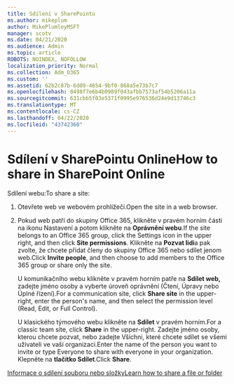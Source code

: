 ```yaml
---
title: Sdílení v SharePointu
ms.author: mikeplum
author: MikePlumleyMSFT
manager: scotv
ms.date: 04/21/2020
ms.audience: Admin
ms.topic: article
ROBOTS: NOINDEX, NOFOLLOW
localization_priority: Normal
ms.collection: Adm_O365
ms.custom: ''
ms.assetid: 62b2c87b-6d09-4654-9bf0-868a5e73b7c7
ms.openlocfilehash: 0498f7e6b4b0989f043afbb7573af54b5206a11a
ms.sourcegitcommit: 631cbb5f03e5371f0995e976536d24e9d13746c3
ms.translationtype: MT
ms.contentlocale: cs-CZ
ms.lasthandoff: 04/22/2020
ms.locfileid: "43742360"
---
```

# <a name="how-to-share-in-sharepoint-online"></a><span data-ttu-id="9cda5-102">Sdílení v SharePointu Online</span><span class="sxs-lookup"><span data-stu-id="9cda5-102">How to share in SharePoint Online</span></span>

<span data-ttu-id="9cda5-103">Sdílení webu:</span><span class="sxs-lookup"><span data-stu-id="9cda5-103">To share a site:</span></span>
  
1. <span data-ttu-id="9cda5-104">Otevřete web ve webovém prohlížeči.</span><span class="sxs-lookup"><span data-stu-id="9cda5-104">Open the site in a web browser.</span></span>
    
2. <span data-ttu-id="9cda5-105">Pokud web patří do skupiny Office 365, klikněte v pravém horním části na ikonu Nastavení a potom klikněte na **Oprávnění webu**.</span><span class="sxs-lookup"><span data-stu-id="9cda5-105">If the site belongs to an Office 365 group, click the Settings icon in the upper right, and then click **Site permissions**.</span></span> <span data-ttu-id="9cda5-106">Klikněte na **Pozvat lidi**a pak zvolte, že chcete přidat členy do skupiny Office 365 nebo sdílet jenom web.</span><span class="sxs-lookup"><span data-stu-id="9cda5-106">Click **Invite people**, and then choose to add members to the Office 365 group or share only the site.</span></span> 
    
    <span data-ttu-id="9cda5-107">U komunikačního webu klikněte v pravém horním patře na **Sdílet web,** zadejte jméno osoby a vyberte úroveň oprávnění (Čtení, Úpravy nebo Úplné řízení).</span><span class="sxs-lookup"><span data-stu-id="9cda5-107">For a communication site, click **Share site** in the upper-right, enter the person's name, and then select the permission level (Read, Edit, or Full Control).</span></span> 
    
    <span data-ttu-id="9cda5-108">U klasického týmového webu klikněte na **Sdílet** v pravém horním.</span><span class="sxs-lookup"><span data-stu-id="9cda5-108">For a classic team site, click **Share** in the upper-right.</span></span> <span data-ttu-id="9cda5-109">Zadejte jméno osoby, kterou chcete pozvat, nebo zadejte Všichni, které chcete sdílet se všemi uživateli ve vaší organizaci.</span><span class="sxs-lookup"><span data-stu-id="9cda5-109">Enter the name of the person you want to invite or type Everyone to share with everyone in your organization.</span></span> <span data-ttu-id="9cda5-110">Klepněte na **tlačítko Sdílet**.</span><span class="sxs-lookup"><span data-stu-id="9cda5-110">Click **Share**.</span></span>
    
[<span data-ttu-id="9cda5-111">Informace o sdílení souboru nebo složky</span><span class="sxs-lookup"><span data-stu-id="9cda5-111">Learn how to share a file or folder</span></span>](https://go.microsoft.com/fwlink/?linkid=511430)
  

